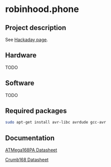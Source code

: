 # robinhood.phone

## Project description

See [Hackaday page](https://hackaday.io/project/178458-robinhoodphone).

## Hardware

TODO

## Software

TODO

## Required packages

```bash
sudo apt-get install avr-libc avrdude gcc-avr
```

## Documentation

[ATMega168PA Datasheet](https://ww1.microchip.com/downloads/en/DeviceDoc/Atmel-9223-Automotive-Microcontrollers-ATmega48PA-ATmega88PA-ATmega168PA_Datasheet.pdf)

[Crumb168 Datasheet](https://www.terraelectronica.ru/pdf/show?pdf_file=%252Fz%252FDatasheet%252FA%252FAVR-CRUMB168-USB.pdf)
